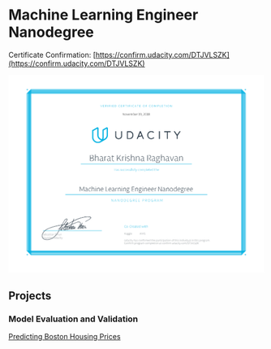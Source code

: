 # Machine Learning Engineer Nanodegree

Certificate Confirmation: [https://confirm.udacity.com/DTJVLSZK](https://confirm.udacity.com/DTJVLSZK)

![Certificate](Certificate.png)

## Projects
### Model Evaluation and Validation
[Predicting Boston Housing Prices](Predicting-Boston-Housing-Prices/boston_housing.ipynb)